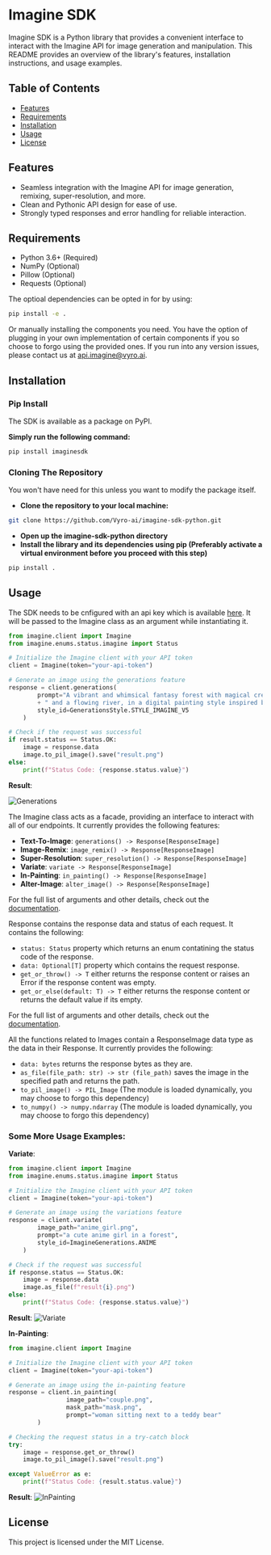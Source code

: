 # Imagine SDK
Imagine SDK is a Python library that provides a convenient interface to interact with the Imagine API for image generation and manipulation. This README provides an overview of the library's features, installation instructions, and usage examples.

## Table of Contents

- [Features](#features)
- [Requirements](#requirements)
- [Installation](#installation)
- [Usage](#usage)
- [License](#license)

## Features

- Seamless integration with the Imagine API for image generation, remixing, super-resolution, and more.
- Clean and Pythonic API design for ease of use.
- Strongly typed responses and error handling for reliable interaction.

## Requirements

- Python 3.6+ (Required)
- NumPy (Optional)
- Pillow (Optional)
- Requests (Optional)

The optioal dependencies can be opted in for by using:
```bash
pip install -e .
```
Or manually installing the components you need. You have the option of plugging in your own implementation of certain components if you so choose to forgo using the provided ones. If you run into any version issues, please contact us at [api.imagine@vyro.ai](api.imagine@vyro.ai).

## Installation

### Pip Install
The SDK is available as a package on PyPI.

**Simply run the following command:**
```bash
pip install imaginesdk
```

### Cloning The Repository
You won't have need for this unless you want to modify the package itself.
- **Clone the repository to your local machine:**
```bash
git clone https://github.com/Vyro-ai/imagine-sdk-python.git
```
- **Open up the imagine-sdk-python directory**
- **Install the library and its dependencies using pip (Preferably activate a virtual environment before you proceed with this step)**
```bash
pip install .
```

## Usage

The SDK needs to be cnfigured with an api key which is available [here](#). It will be passed to the Imagine class as an argument while instantiating it.
```python
from imagine.client import Imagine
from imagine.enums.status.imagine import Status

# Initialize the Imagine client with your API token
client = Imagine(token="your-api-token")

# Generate an image using the generations feature
response = client.generations(
        prompt="A vibrant and whimsical fantasy forest with magical creatures, glowing plants,"
        + " and a flowing river, in a digital painting style inspired by video games like Ori and the Blind Forest.",
        style_id=GenerationsStyle.STYLE_IMAGINE_V5
    )

# Check if the request was successful
if result.status == Status.OK:
    image = response.data
    image.to_pil_image().save("result.png")
else:
    print(f"Status Code: {response.status.value}")
```
**Result**:

![Generations](https://user-images.githubusercontent.com/56919667/261864112-0e419627-cbbe-4fb1-82e2-2637ee6392fb.png)

The Imagine class acts as a facade, providing an interface to interact with all of our endpoints. It currently provides the following features:
- **Text-To-Image**: ```generations() -> Response[ResponseImage]```
- **Image-Remix**: ```image_remix() -> Response[ResponseImage]```
- **Super-Resolution**: ```super_resolution() -> Response[ResponseImage]```
- **Variate**: ```variate -> Response[ResponseImage]```
- **In-Painting**: ```in_painting() -> Response[ResponseImage]```
- **Alter-Image**: ```alter_image() -> Response[ResponseImage]```

For the full list of arguments and other details, check out the [documentation](https://vyroai.notion.site/API-Documentation-e643af82991f4265841cff2951eac803).

Response contains the response data and status of each request. It contains the following:
- ```status: Status``` property which returns an enum contatining the status code of the response.
- ```data: Optional[T]``` property which contains the request response.
- ```get_or_throw() -> T``` either returns the response content or raises an Error if the response content was empty.
- ```get_or_else(default: T) -> T``` either returns the response content or returns the default value if its empty.

For the full list of arguments and other details, check out the [documentation](https://vyroai.notion.site/API-Documentation-e643af82991f4265841cff2951eac803).

All the functions related to Images contain a ResponseImage data type as the data in their Response. It currently provides the following:
- ```data: bytes``` returns the response bytes as they are.
- ```as_file(file_path: str) -> str (file_path)``` saves the image in the specified path and returns the path. 
- ```to_pil_image() -> PIL_Image``` (The module is loaded dynamically, you may choose to forgo this dependency)
- ```to_numpy() -> numpy.ndarray``` (The module is loaded dynamically, you may choose to forgo this dependency)

### Some More Usage Examples:
**Variate**:
```python
from imagine.client import Imagine
from imagine.enums.status.imagine import Status

# Initialize the Imagine client with your API token
client = Imagine(token="your-api-token")

# Generate an image using the variations feature
response = client.variate(
        image_path="anime_girl.png",
        prompt="a cute anime girl in a forest",
        style_id=ImagineGenerations.ANIME
    )

# Check if the request was successful
if response.status == Status.OK:
    image = response.data
    image.as_file(f"result{i}.png")
else:
    print(f"Status Code: {response.status.value}")
```
**Result**:
![Variate](https://vyroai.notion.site/image/https%3A%2F%2Fs3-us-west-2.amazonaws.com%2Fsecure.notion-static.com%2F7a2a54f2-c762-45ea-a1bd-c655ed421caa%2Fbanner_2.png?table=block&id=d60f4549-e35c-4044-afaa-7cd9d17803a2&spaceId=60572bb8-cbeb-42ba-b882-c88845384d44&width=2000&userId=&cache=v2)

**In-Painting**:
```python
from imagine.client import Imagine

# Initialize the Imagine client with your API token
client = Imagine(token="your-api-token")

# Generate an image using the in-painting feature
response = client.in_painting(
                image_path="couple.png",
                mask_path="mask.png",
                prompt="woman sitting next to a teddy bear"
        )

# Checking the request status in a try-catch block
try:
    image = response.get_or_throw()
    image.to_pil_image().save("result.png")

except ValueError as e:
    print(f"Status Code: {result.status.value}")
```
**Result**:
![InPainting](https://vyroai.notion.site/image/https%3A%2F%2Fs3-us-west-2.amazonaws.com%2Fsecure.notion-static.com%2F7017cedd-aeda-4a3e-ad09-54eb8b93399d%2Finpainting.jpg?table=block&id=1bc58f0f-1d7f-465f-b414-200ceb2464b1&spaceId=60572bb8-cbeb-42ba-b882-c88845384d44&width=2000&userId=&cache=v2)

## License
This project is licensed under the MIT License.
